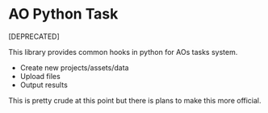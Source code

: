 
# AO Python Task

[DEPRECATED]

This library provides common hooks in python for AOs tasks system.

- Create new projects/assets/data
- Upload files
- Output results


This is pretty crude at this point but there is plans to make this more official.
